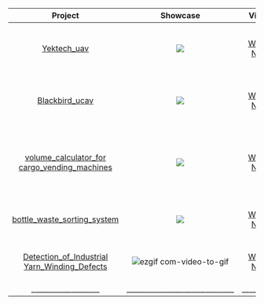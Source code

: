 
|Project|Showcase|Video|Description|
|:----:|:----:|:----:|:----:|
| [Yektech_uav](https://github.com/murtazahassan/Learn-OpenCV-in-3-hours/blob/master/chapter1.py)| <img idth="380" src=https://media0.giphy.com/media/v1.Y2lkPTc5MGI3NjExbzdtejVtanJsemJyZGlwNjZ1NTFxNWdsMGc3bGFxbXNteWt0cnNwYSZlcD12MV9pbnRlcm5hbF9naWZfYnlfaWQmY3Q9Zw/Y9LVe2S9DFQbyMVWTE/giphy.webp>  |[Watch Now](https://youtu.be/WQeoO7MI0Bs?t=549) | I worked on color and shape contour detection using the OpenCV library of Python language on Raspberry Pi 4.  </br> |
| [Blackbird_ucav](https://github.com/murtazahassan/Learn-OpenCV-in-3-hours/blob/master/chapter2.py)| <img src=https://media2.giphy.com/media/ubOj4M2JN6k1c3hkc6/giphy.webp> |[Watch Now](https://youtu.be/WQeoO7MI0Bs?t=1021) |trained a specific object detection model using YOLOv8 and the real-time tracking of the detected object through the camera.</br> |
| [volume_calculator_for cargo_vending_machines](https://github.com/murtazahassan/Learn-OpenCV-in-3-hours/blob/master/chapter3.py)| <img src="https://media3.giphy.com/media/v1.Y2lkPTc5MGI3NjExcmxyc2V6NDg2NXg3eTFkMW9ocDNhYWZqazYzdXM1OHZ5OTg4eGJqeiZlcD12MV9pbnRlcm5hbF9naWZfYnlfaWQmY3Q9Zw/XnonAvyWjoJKkOhQpU/giphy.webp"  /> |[Watch Now](https://youtu.be/WQeoO7MI0Bs?t=1651) |   How to crop and resize and iamge. Resize could be used to scale up or scale down an image where cropping can be used to get a part of the image. </br> |
| [bottle_waste_sorting_system](https://github.com/murtazahassan/Learn-OpenCV-in-3-hours/blob/master/chapter4.py)| <img src="https://media.giphy.com/media/zmMAiuW4vdZa29ddCa/giphy.webp"/> |[Watch Now](https://youtu.be/WQeoO7MI0Bs?t=2052) |      Learn to create blank images along with how to draw Lines, rectangles, circles and custom text.   </br> |
| [Detection_of_Industrial Yarn_Winding_Defects](https://github.com/murtazahassan/Learn-OpenCV-in-3-hours/blob/master/chapter5.py)|  ![ezgif com-video-to-gif](https://github.com/kagansenkeser/My_Resume_real_projects/assets/98644514/6bd8a703-7455-49d1-81a6-abefeb1cc30a) |[Watch Now](https://youtu.be/WQeoO7MI0Bs?t=2699) |      Learn how to creat a warp prespective of a selected area of an image using fixed points.   </br> |
|___________________|______________________________|__________| ____________________________

